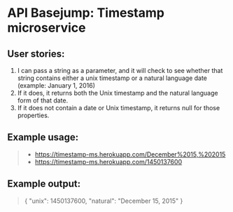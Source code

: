 # API Basejump: Timestamp microservice

## User stories:
1) I can pass a string as a parameter, and it will check to see whether that string contains either a unix timestamp or a natural language date (example: January 1, 2016)
2) If it does, it returns both the Unix timestamp and the natural language form of that date.
3) If it does not contain a date or Unix timestamp, it returns null for those properties.

## Example usage:
> * https://timestamp-ms.herokuapp.com/December%2015,%202015
> * https://timestamp-ms.herokuapp.com/1450137600



## Example output:
> { "unix": 1450137600, "natural": "December 15, 2015" }